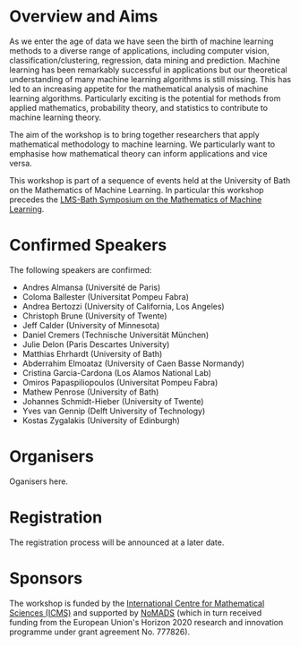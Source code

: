 <html>
<body>

<h1>Overview and Aims</h1>

<p>As we enter the age of data we have seen the birth of machine learning methods to a diverse range of applications, including computer vision, classification/clustering, regression, data mining and prediction. Machine learning has been remarkably successful in applications but our theoretical understanding of many machine learning algorithms is still missing. This has led to an increasing appetite for the mathematical analysis of machine learning algorithms. Particularly exciting is the potential for methods from applied mathematics, probability theory, and statistics to contribute to machine learning theory.</p>

<p>The aim of the workshop is to bring together researchers that apply mathematical methodology to machine learning.
We particularly want to emphasise how mathematical theory can inform applications and vice versa.</p>

<p>This workshop is part of a sequence of events held at the University of Bath on the Mathematics of Machine Learning. In particular this workshop precedes the <a href="https://mathml2020.github.io/index">LMS-Bath Symposium on the Mathematics of Machine Learning</a>.</p>
  
<h1>Confirmed Speakers</h1>

<p>The following speakers are confirmed:</p>
<ul>
<li>Andres Almansa (Université de Paris)</li>
<li>Coloma Ballester (Universitat Pompeu Fabra)</li>
<li>Andrea Bertozzi (University of California, Los Angeles)</li>
<li>Christoph Brune (University of Twente)</li>
<li>Jeff Calder (University of Minnesota)</li>
<li>Daniel Cremers (Technische Universität München)</li>
<li>Julie Delon (Paris Descartes University)</li>
<li>Matthias Ehrhardt (University of Bath)</li>
<li>Abderrahim Elmoataz (University of Caen Basse Normandy)</li>
<li>Cristina Garcia-Cardona (Los Alamos National Lab)</li>
<li>Omiros Papaspiliopoulos (Universitat Pompeu Fabra)</li>
<li>Mathew Penrose (University of Bath)</li>
<li>Johannes Schmidt-Hieber (University of Twente)</li>
<li>Yves van Gennip (Delft University of Technology)</li>
<li>Kostas Zygalakis (University of Edinburgh)</li>
</ul>

<h1>Organisers</h1>
<p>Oganisers here.</p>

<h1>Registration</h1>

<p>The registration process will be announced at a later date.</p>

<!---<h1>Contact</h1>
<p>Contact here.</p>--->

<h1>Sponsors</h1>

<p>The workshop is funded by the <a href="https://www.icms.org.uk/">International Centre for Mathematical Sciences (ICMS)</a> and supported by <a href="https://www.uni-muenster.de/NoMADS/">NoMADS</a> (which in turn received funding from the European Union's Horizon 2020 research and innovation programme under grant agreement No. 777826).</p>

</body>
</html>
